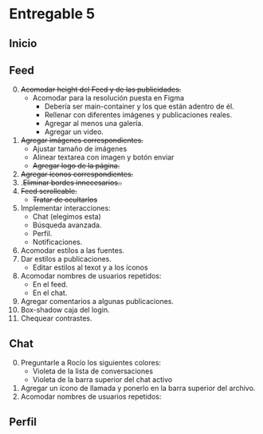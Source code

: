 Entregable 5
===============

## Inicio

## Feed

0. ~~Acomodar height del Feed y de las publicidades.~~
    - Acomodar para la resolución puesta en Figma
        - Debería ser main-container y los que están adentro de él.
        - Rellenar con diferentes imágenes y publicaciones reales.
        - Agregar al menos una galería.
        - Agregar un video.
1. ~~Agregar imágenes correspondientes.~~
    - Ajustar tamaño de imágenes
    - Alinear textarea con imagen y botón enviar
    - ~~Agregar logo de la página.~~
2. ~~Agregar íconos correspondientes.~~
3. .~~Eliminar bordes innecesarios..~~
4. ~~Feed scrolleable.~~
    - ~~Tratar de ocultarlos~~
5. Implementar interacciones:
    - Chat (elegimos esta)
    - Búsqueda avanzada.
    - Perfil.
    - Notificaciones.
6. Acomodar estilos a las fuentes.
7. Dar estilos a publicaciones.
    - Editar estilos al texot y a los íconos
8. Acomodar nombres de usuarios repetidos:
    - En el feed.
    - En el chat.
9. Agregar comentarios a algunas publicaciones.
10. Box-shadow caja del login.
11. Chequear contrastes.

## Chat

0. Preguntarle a Rocío los siguientes colores:
    - Violeta de la lista de conversaciones
    - Violeta de la barra superior del chat activo
1. Agregar un ícono de llamada y ponerlo en la barra superior del archivo.
2. Acomodar nombres de usuarios repetidos:

## Perfil

